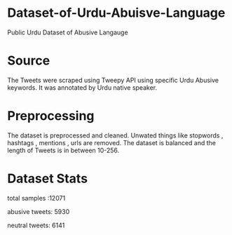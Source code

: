 # Dataset-of-Urdu-Abuisve-Language
Public Urdu Dataset of Abusive Langauge

# Source

The Tweets were scraped using Tweepy API using specific Urdu Abusive keywords. It was annotated by Urdu native speaker.


# Preprocessing

The dataset is preprocessed and cleaned. Unwated things like stopwords , hashtags , mentions , urls are removed. The dataset is balanced and the length of Tweets is in between 10-256.


# Dataset Stats
total samples :12071

abusive tweets: 5930

neutral tweets: 6141











